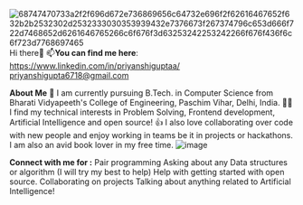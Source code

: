 ![68747470733a2f2f696d672e736869656c64732e696f2f62616467652f632b2b2532302d2532333030353939432e7376673f267374796c653d666f722d7468652d6261646765266c6f676f3d63253242253242266f676f436f6c6f723d7768697465](https://github.com/priyanshiiguptaaa/priyanshiiguptaaa/assets/152763463/a374d20c-87a2-495f-9520-acd72f0754fd)Hi there👋 
📫**You can find me here**: 
    https://www.linkedin.com/in/priyanshiguptaa/          
    priyanshigupta6718@gmail.com

**About Me**
🔭 I am currently pursuing B.Tech. in Computer Science from Bharati Vidyapeeth's College of Engineering, Paschim Vihar, Delhi, India.
👩‍💻 I find my technical interests in Problem Solving, Frontend development, Artificial Intelligence and open source!
👍 I also love collaborating over code with new people and enjoy working in teams be it in projects or hackathons.
I am also an avid book lover in my free time.
![image](https://github.com/priyanshiiguptaaa/priyanshiiguptaaa/assets/152763463/b2f75dc1-9386-4c28-9a35-c40b25e4a26e)

**Connect with me for :**
Pair programming
Asking about any Data structures or algorithm (I will try my best to help)
Help with getting started with open source.
Collaborating on projects
Talking about anything related to Artificial Intelligence!

<!---
priyanshiiguptaaa/priyanshiiguptaaa is a ✨ special ✨ repository because its `README.md` (this file) appears on your GitHub profile.
You can click the Preview link to take a look at your changes.
--->
